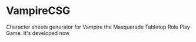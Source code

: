 VampireCSG
=====================
Character sheets generator for Vampire the Masquerade Tabletop Role Play Game. It's developed now
